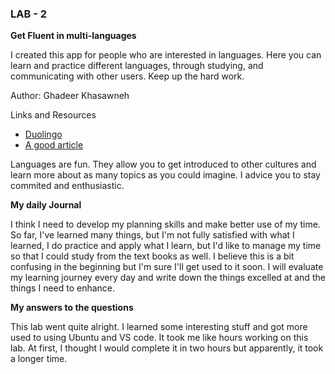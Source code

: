 
### LAB - 2
**Get Fluent in multi-languages**

I created this app for people who are interested in languages. Here you can learn and practice different languages, through studying, and communicating with other users. Keep up the hard work.

Author: Ghadeer Khasawneh


Links and Resources
* [Duolingo](https://www.duolingo.com/)
* [A good article](https://www.babbel.com/en/magazine/easiest-languages-for-english-speakers-to-learn)

     
Languages are fun. They allow you to get introduced to other cultures and learn more about as many topics as you could imagine. I advice you to stay commited and enthusiastic.


**My daily Journal**

I think I need to develop my planning skills and make better use of my time. So far, I've learned many things, but I'm not fully satisfied with what I learned, I do practice and apply what I learn, but I'd like to manage my time so that I could study from the text books as well. I believe this is a bit confusing in the beginning but I'm sure I'll get used to it soon. I will evaluate my learning journey every day and write down the things excelled at and the things I need to enhance. 

**My answers to the questions**

This lab went quite alright.  I learned some interesting stuff and got more used to using Ubuntu and VS code. It took me like hours working on this lab. At first, I thought I would complete it in two hours but apparently, it took a longer time.


